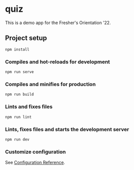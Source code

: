 # quiz
This is a demo app for the Fresher's Orientation '22.

## Project setup
```
npm install
```

### Compiles and hot-reloads for development
```
npm run serve
```

### Compiles and minifies for production
```
npm run build
```

### Lints and fixes files
```
npm run lint
```

### Lints, fixes files and starts the development server
```
npm run dev
```

### Customize configuration
See [Configuration Reference](https://cli.vuejs.org/config/).
